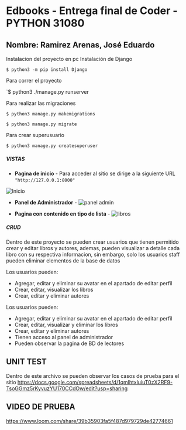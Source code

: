 # Edbooks - Entrega final de Coder - PYTHON 31080
## Nombre: Ramirez Arenas, José Eduardo 

Instalacion del proyecto en pc 
Instalación de Django

`$ python3 -m pip install Django`

Para correr el proyecto

`$ python3 ./manage.py runserver

Para realizar las migraciones

`$ python3 manage.py makemigrations`

`$ python3 manage.py migrate`

Para crear superusuario

`$ python3 manage.py createsuperuser`

##### VISTAS
- **Pagina de inicio** -
Para acceder al sitio se dirige a la siguiente URL `"http://127.0.0.1:8000"`

![Inicio](https://user-images.githubusercontent.com/106790128/180829141-4c12917c-8af7-48aa-81e8-08572aeb4bd6.PNG)

- **Panel de Administrador** -
![panel admin](https://user-images.githubusercontent.com/106790128/180830218-da9aab84-10a6-487b-889d-6cf4cef1371d.PNG)

- **Pagina con contenido en tipo de lista** -
![libros](https://user-images.githubusercontent.com/106790128/180830420-12960a6f-ef2c-4509-8f52-3f16cf47ad49.PNG)

##### CRUD
Dentro de este proyecto se pueden crear usuarios que tienen permitido crear y editar libros y autores, ademas, pueden visualizar a detalle cada libro con su respectiva informacion, sin embargo, solo los usuarios staff pueden eliminar elementos de la base de datos 

Los usuarios pueden:
- Agregar, editar y eliminar su avatar en el apartado de editar perfil
- Crear, editar, visualizar los libros
- Crear, editar y eliminar autores

Los usuarios pueden:
- Agregar, editar y eliminar su avatar en el apartado de editar perfil
- Crear, editar, visualizar y eliminar los libros
- Crear, editar y eliminar autores
- Tienen acceso al panel de administrador 
- Pueden observar la pagina de BD de lectores 

## UNIT TEST
Dentro de este archivo se pueden observar los casos de prueba para el sitio
https://docs.google.com/spreadsheets/d/1qmlhtxluiuT0zX2RF9-TsoGGmz5rKyvuzYU170CCdOw/edit?usp=sharing

## VIDEO DE PRUEBA

https://www.loom.com/share/39b35903fa5f487d979729de42774661
